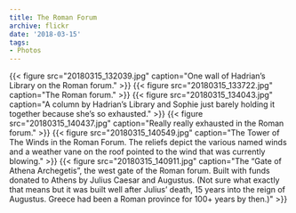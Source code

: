 ```yaml
---
title: The Roman Forum
archive: flickr
date: '2018-03-15'
tags:
- Photos
---
```

{{< figure src="20180315_132039.jpg" caption="One wall of Hadrian’s Library on the Roman forum." >}}
{{< figure src="20180315_133722.jpg" caption="The Roman forum." >}}
{{< figure src="20180315_134043.jpg" caption="A column by Hadrian’s Library and Sophie just barely holding it together because she’s so exhausted." >}}
{{< figure src="20180315_140437.jpg" caption="Really really exhausted in the Roman forum." >}}
{{< figure src="20180315_140549.jpg" caption="The Tower of The Winds in the Roman Forum. The reliefs depict the various named winds and a weather vane on the roof pointed to the wind that was currently blowing." >}}
{{< figure src="20180315_140911.jpg" caption="The “Gate of Athena Archegetis”, the west gate of the Roman forum. Built with funds donated to Athens by Julius Caesar and Augustus. (Not sure what exactly that means but it was built well after Julius’ death, 15 years into the reign of Augustus. Greece had been a Roman province for 100+ years by then.)" >}}
